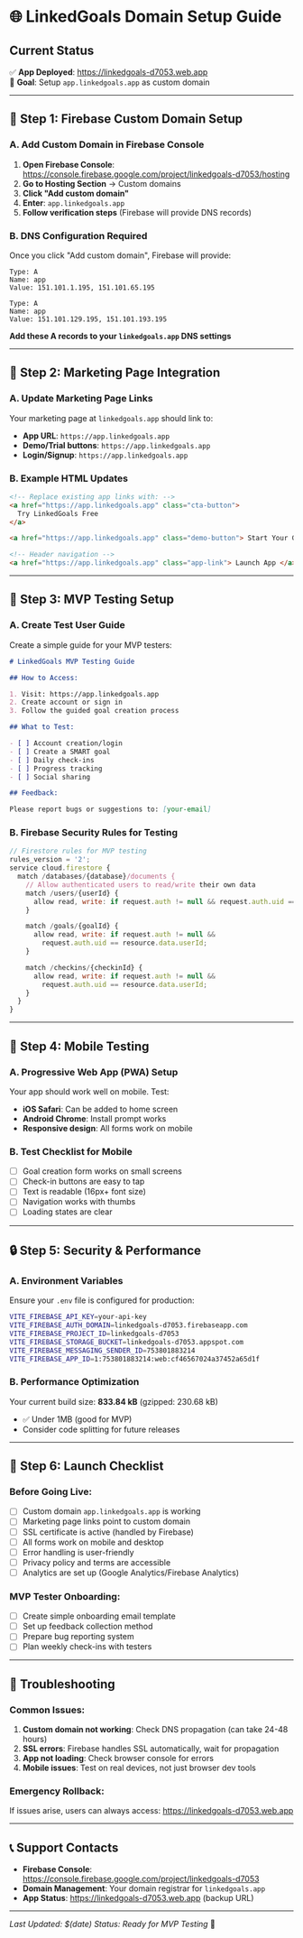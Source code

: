 # 🌐 LinkedGoals Domain Setup Guide

## Current Status

✅ **App Deployed**: https://linkedgoals-d7053.web.app  
🎯 **Goal**: Setup `app.linkedgoals.app` as custom domain

---

## 🚀 **Step 1: Firebase Custom Domain Setup**

### **A. Add Custom Domain in Firebase Console**

1. **Open Firebase Console**: https://console.firebase.google.com/project/linkedgoals-d7053/hosting
2. **Go to Hosting Section** → Custom domains
3. **Click "Add custom domain"**
4. **Enter**: `app.linkedgoals.app`
5. **Follow verification steps** (Firebase will provide DNS records)

### **B. DNS Configuration Required**

Once you click "Add custom domain", Firebase will provide:

```
Type: A
Name: app
Value: 151.101.1.195, 151.101.65.195
```

```
Type: A
Name: app
Value: 151.101.129.195, 151.101.193.195
```

**Add these A records to your `linkedgoals.app` DNS settings**

---

## 🔗 **Step 2: Marketing Page Integration**

### **A. Update Marketing Page Links**

Your marketing page at `linkedgoals.app` should link to:

- **App URL**: `https://app.linkedgoals.app`
- **Demo/Trial buttons**: `https://app.linkedgoals.app`
- **Login/Signup**: `https://app.linkedgoals.app`

### **B. Example HTML Updates**

```html
<!-- Replace existing app links with: -->
<a href="https://app.linkedgoals.app" class="cta-button">
  Try LinkedGoals Free
</a>

<a href="https://app.linkedgoals.app" class="demo-button"> Start Your Goals </a>

<!-- Header navigation -->
<a href="https://app.linkedgoals.app" class="app-link"> Launch App </a>
```

---

## 🧪 **Step 3: MVP Testing Setup**

### **A. Create Test User Guide**

Create a simple guide for your MVP testers:

```markdown
# LinkedGoals MVP Testing Guide

## How to Access:

1. Visit: https://app.linkedgoals.app
2. Create account or sign in
3. Follow the guided goal creation process

## What to Test:

- [ ] Account creation/login
- [ ] Create a SMART goal
- [ ] Daily check-ins
- [ ] Progress tracking
- [ ] Social sharing

## Feedback:

Please report bugs or suggestions to: [your-email]
```

### **B. Firebase Security Rules for Testing**

```javascript
// Firestore rules for MVP testing
rules_version = '2';
service cloud.firestore {
  match /databases/{database}/documents {
    // Allow authenticated users to read/write their own data
    match /users/{userId} {
      allow read, write: if request.auth != null && request.auth.uid == userId;
    }

    match /goals/{goalId} {
      allow read, write: if request.auth != null &&
        request.auth.uid == resource.data.userId;
    }

    match /checkins/{checkinId} {
      allow read, write: if request.auth != null &&
        request.auth.uid == resource.data.userId;
    }
  }
}
```

---

## 📱 **Step 4: Mobile Testing**

### **A. Progressive Web App (PWA) Setup**

Your app should work well on mobile. Test:

- **iOS Safari**: Can be added to home screen
- **Android Chrome**: Install prompt works
- **Responsive design**: All forms work on mobile

### **B. Test Checklist for Mobile**

- [ ] Goal creation form works on small screens
- [ ] Check-in buttons are easy to tap
- [ ] Text is readable (16px+ font size)
- [ ] Navigation works with thumbs
- [ ] Loading states are clear

---

## 🔒 **Step 5: Security & Performance**

### **A. Environment Variables**

Ensure your `.env` file is configured for production:

```bash
VITE_FIREBASE_API_KEY=your-api-key
VITE_FIREBASE_AUTH_DOMAIN=linkedgoals-d7053.firebaseapp.com
VITE_FIREBASE_PROJECT_ID=linkedgoals-d7053
VITE_FIREBASE_STORAGE_BUCKET=linkedgoals-d7053.appspot.com
VITE_FIREBASE_MESSAGING_SENDER_ID=753801883214
VITE_FIREBASE_APP_ID=1:753801883214:web:cf46567024a37452a65d1f
```

### **B. Performance Optimization**

Your current build size: **833.84 kB** (gzipped: 230.68 kB)

- ✅ Under 1MB (good for MVP)
- Consider code splitting for future releases

---

## 🎯 **Step 6: Launch Checklist**

### **Before Going Live:**

- [ ] Custom domain `app.linkedgoals.app` is working
- [ ] Marketing page links point to custom domain
- [ ] SSL certificate is active (handled by Firebase)
- [ ] All forms work on mobile and desktop
- [ ] Error handling is user-friendly
- [ ] Privacy policy and terms are accessible
- [ ] Analytics are set up (Google Analytics/Firebase Analytics)

### **MVP Tester Onboarding:**

- [ ] Create simple onboarding email template
- [ ] Set up feedback collection method
- [ ] Prepare bug reporting system
- [ ] Plan weekly check-ins with testers

---

## 🚨 **Troubleshooting**

### **Common Issues:**

1. **Custom domain not working**: Check DNS propagation (can take 24-48 hours)
2. **SSL errors**: Firebase handles SSL automatically, wait for propagation
3. **App not loading**: Check browser console for errors
4. **Mobile issues**: Test on real devices, not just browser dev tools

### **Emergency Rollback:**

If issues arise, users can always access: https://linkedgoals-d7053.web.app

---

## 📞 **Support Contacts**

- **Firebase Console**: https://console.firebase.google.com/project/linkedgoals-d7053
- **Domain Management**: Your domain registrar for `linkedgoals.app`
- **App Status**: https://linkedgoals-d7053.web.app (backup URL)

---

_Last Updated: $(date)_
_Status: Ready for MVP Testing_ 🚀
